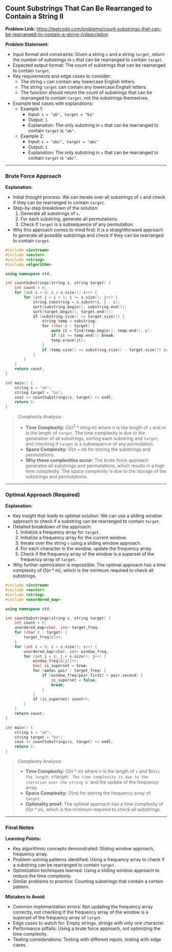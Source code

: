 ## Count Substrings That Can Be Rearranged to Contain a String II

**Problem Link:** https://leetcode.com/problems/count-substrings-that-can-be-rearranged-to-contain-a-string-ii/description

**Problem Statement:**
- Input format and constraints: Given a string `s` and a string `target`, return the number of substrings in `s` that can be rearranged to contain `target`.
- Expected output format: The count of substrings that can be rearranged to contain `target`.
- Key requirements and edge cases to consider: 
    - The string `s` can contain any lowercase English letters.
    - The string `target` can contain any lowercase English letters.
    - The function should return the count of substrings that can be rearranged to contain `target`, not the substrings themselves.
- Example test cases with explanations:
    - Example 1: 
        - Input: `s = "ab", target = "ba"`
        - Output: `1`
        - Explanation: The only substring in `s` that can be rearranged to contain `target` is `"ab"`.
    - Example 2: 
        - Input: `s = "abc", target = "abc"`
        - Output: `1`
        - Explanation: The only substring in `s` that can be rearranged to contain `target` is `"abc"`.

---

### Brute Force Approach

**Explanation:**
- Initial thought process: We can iterate over all substrings of `s` and check if they can be rearranged to contain `target`.
- Step-by-step breakdown of the solution:
    1. Generate all substrings of `s`.
    2. For each substring, generate all permutations.
    3. Check if `target` is a subsequence of any permutation.
- Why this approach comes to mind first: It is a straightforward approach to generate all possible substrings and check if they can be rearranged to contain `target`.

```cpp
#include <iostream>
#include <vector>
#include <string>
#include <algorithm>

using namespace std;

int countSubstrings(string s, string target) {
    int count = 0;
    for (int i = 0; i < s.size(); i++) {
        for (int j = i + 1; j <= s.size(); j++) {
            string substring = s.substr(i, j - i);
            sort(substring.begin(), substring.end());
            sort(target.begin(), target.end());
            if (substring.size() >= target.size()) {
                string temp = substring;
                for (char c : target) {
                    auto it = find(temp.begin(), temp.end(), c);
                    if (it == temp.end()) break;
                    temp.erase(it);
                }
                if (temp.size() == substring.size() - target.size()) count++;
            }
        }
    }
    return count;
}

int main() {
    string s = "ab";
    string target = "ba";
    cout << countSubstrings(s, target) << endl;
    return 0;
}
```

> Complexity Analysis:
> - **Time Complexity:** $O(n^3 * m \log m)$ where $n$ is the length of `s` and $m$ is the length of `target`. The time complexity is due to the generation of all substrings, sorting each substring and `target`, and checking if `target` is a subsequence of any permutation.
> - **Space Complexity:** $O(n + m)$ for storing the substrings and permutations.
> - **Why these complexities occur:** The brute force approach generates all substrings and permutations, which results in a high time complexity. The space complexity is due to the storage of the substrings and permutations.

---

### Optimal Approach (Required)

**Explanation:**
- Key insight that leads to optimal solution: We can use a sliding window approach to check if a substring can be rearranged to contain `target`.
- Detailed breakdown of the approach:
    1. Initialize a frequency array for `target`.
    2. Initialize a frequency array for the current window.
    3. Iterate over the string `s` using a sliding window approach.
    4. For each character in the window, update the frequency array.
    5. Check if the frequency array of the window is a superset of the frequency array of `target`.
- Why further optimization is impossible: The optimal approach has a time complexity of $O(n * m)$, which is the minimum required to check all substrings.

```cpp
#include <iostream>
#include <vector>
#include <string>
#include <unordered_map>

using namespace std;

int countSubstrings(string s, string target) {
    int count = 0;
    unordered_map<char, int> target_freq;
    for (char c : target) {
        target_freq[c]++;
    }
    for (int i = 0; i < s.size(); i++) {
        unordered_map<char, int> window_freq;
        for (int j = i; j < s.size(); j++) {
            window_freq[s[j]]++;
            bool is_superset = true;
            for (auto& pair : target_freq) {
                if (window_freq[pair.first] < pair.second) {
                    is_superset = false;
                    break;
                }
            }
            if (is_superset) count++;
        }
    }
    return count;
}

int main() {
    string s = "ab";
    string target = "ba";
    cout << countSubstrings(s, target) << endl;
    return 0;
}
```

> Complexity Analysis:
> - **Time Complexity:** $O(n * m)$ where $n$ is the length of `s` and $m` is the length of `target`. The time complexity is due to the iteration over the string `s` and the update of the frequency array.
> - **Space Complexity:** $O(m)$ for storing the frequency array of `target`.
> - **Optimality proof:** The optimal approach has a time complexity of $O(n * m)$, which is the minimum required to check all substrings.

---

### Final Notes

**Learning Points:**
- Key algorithmic concepts demonstrated: Sliding window approach, frequency array.
- Problem-solving patterns identified: Using a frequency array to check if a substring can be rearranged to contain `target`.
- Optimization techniques learned: Using a sliding window approach to reduce the time complexity.
- Similar problems to practice: Counting substrings that contain a certain pattern.

**Mistakes to Avoid:**
- Common implementation errors: Not updating the frequency array correctly, not checking if the frequency array of the window is a superset of the frequency array of `target`.
- Edge cases to watch for: Empty strings, strings with only one character.
- Performance pitfalls: Using a brute force approach, not optimizing the time complexity.
- Testing considerations: Testing with different inputs, testing with edge cases.